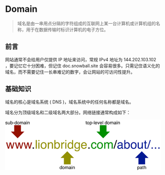 # Domain

> 域名是由一串用点分隔的字符组成的互联网上某一台计算机或计算机组的名称，用于在数据传输时标识计算机的电子方位。

## 前言

网站通常不会给用户仅提供 IP 地址来访问，常规 IPv4 地址为 144.202.103.102 ，要记忆它十分困难，但记住 doc.snowball.site 会容易很多。只需记住语义化的域名，而不需要记住一长串难记的数字，会让网站的可访问性提升。

## 基础知识

域名的核心是域名系统 ( DNS )，域名系统中的任何名称都是域名。

域名分为顶级域名和二级域名两大部分。网络链接通常构成如下：

![](./img/domain_1.png)
 